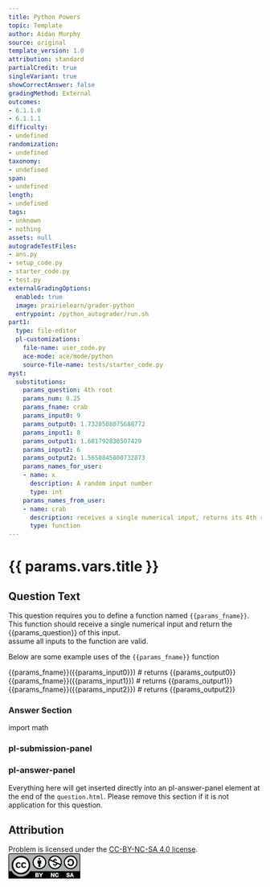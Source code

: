 ```yaml
---
title: Python Powers
topic: Template
author: Aidan Murphy
source: original
template_version: 1.0
attribution: standard
partialCredit: true
singleVariant: true
showCorrectAnswer: false
gradingMethod: External
outcomes:
- 6.1.1.0
- 6.1.1.1
difficulty:
- undefined
randomization:
- undefined
taxonomy:
- undefined
span:
- undefined
length:
- undefined
tags:
- unknown
- nothing
assets: null
autogradeTestFiles:
- ans.py
- setup_code.py
- starter_code.py
- test.py
externalGradingOptions:
  enabled: true
  image: prairielearn/grader-python
  entrypoint: /python_autograder/run.sh
part1:
  type: file-editor
  pl-customizations:
    file-name: user_code.py
    ace-mode: ace/mode/python
    source-file-name: tests/starter_code.py
myst:
  substitutions:
    params_question: 4th root
    params_num: 0.25
    params_fname: crab
    params_input0: 9
    params_output0: 1.7320508075688772
    params_input1: 8
    params_output1: 1.681792830507429
    params_input2: 6
    params_output2: 1.5650845800732873
    params_names_for_user:
    - name: x
      description: A random input number
      type: int
    params_names_from_user:
    - name: crab
      description: receives a single numerical input, returns its 4th root
      type: function
---
```

# {{ params.vars.title }}

## Question Text

<p>
    This question requires you to define a function named <code>{{params_fname}}</code>.<br>
    This function should receive a single numerical input and return the {{params_question}} of this input.<br>
    assume all inputs to the function are valid.<br>
</p>
<p>
    Below are some example uses of the <code>{{params_fname}}</code> function
</p>
<markdown>
    {{params_fname}}({{params_input0}})  # returns {{params_output0}}
    {{params_fname}}({{params_input1}})  # returns {{params_output1}}
    {{params_fname}}({{params_input2}})  # returns {{params_output2}}
</markdown>

### Answer Section

import math

### pl-submission-panel

<pl-external-grader-results></pl-external-grader-results>
<pl-file-preview></pl-file-preview>

### pl-answer-panel

Everything here will get inserted directly into an pl-answer-panel element at the end of the `question.html`.
Please remove this section if it is not application for this question.

## Attribution

Problem is licensed under the [CC-BY-NC-SA 4.0 license](https://creativecommons.org/licenses/by-nc-sa/4.0/).<br> ![The Creative Commons 4.0 license requiring attribution-BY, non-commercial-NC, and share-alike-SA license.](https://raw.githubusercontent.com/firasm/bits/master/by-nc-sa.png)